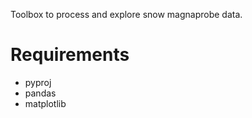 Toolbox to process and explore snow magnaprobe data.


# Requirements
- pyproj
- pandas
- matplotlib

